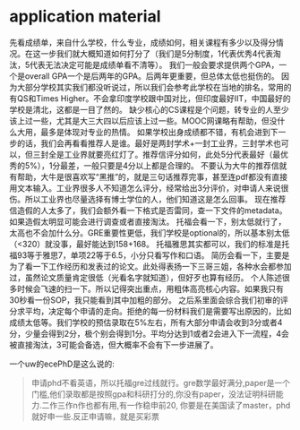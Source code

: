 # application material

先看成绩单，来自什么学校，什么专业，成绩如何，相关课程有多少以及得分情况。在这一步我们就大概知道如何打分了（我们是5分制度，1代表优秀4代表淘汰，5代表无法决定可能是成绩单看不清等）。
我们一般会要求提供两个GPA，一个是overall GPA一个是后两年的GPA。后两年更重要，但总体太低也挺伤的。
因为大部分学校其实我们都没听说过，所以我们会参考此学校在当地的排名，常用的有QS和Times Higher。不会拿印度学校跟中国对比，但印度最好IIT，中国最好的学校是清北，这都是一目了然的。
缺少核心的CS课程是个问题，转专业的人至少该上过一些，尤其是大三大四以后应该上过一些。MOOC网课略有帮助，但没什么大用，最多是体现对专业的热情。
如果学校出身成绩都不错，有机会进到下一步的话，我们会再看看推荐人是谁。最好是两封学术+一封工业界，三封学术也可以，但三封全是工业界就要亮红灯了。推荐信评分如何，此处5分代表最好（最优秀的5%），1分最差，一般只要是4分以上都是合理的。
不要认为大牛的推荐信就有帮助，大牛是很喜欢写“黑推”的，就是三句话推荐完事，甚至连pdf都没有直接用文本输入。工业界很多人不知道怎么评分，经常给出3分评价，对申请人来说很伤。所以工业界也尽量选择有博士学位的人，他们知道这是怎么回事。
现在推荐信造假的人太多了，我们会额外看一下格式是否雷同，查一下文件的metadata。如果造假太明显可能会进行调查或者直接淘汰。
托福会看一下，别太低就行了，太高也不会加什么分。GRE重要性更低，我们学校是optional的，所以基本别太低（<320）就没事，最好能达到158+168。
托福雅思其实都可以，我们的标准是托福93等于雅思7，单项22等于6.5，小分只看写作和口语。
简历会看一下，主要是为了看一下工作经历和发表过的论文。此处得表扬一下三哥三姐，各种水会都参加过，虽然论文质量肯定很低（光看名字就知道），但好歹也算有经历。
个人陈述很多时候会飞速的扫一下。所以记得突出重点，用粗体高亮核心内容。如果我只有30秒看一份SOP，我只能看到其中加粗的部分。
之后系里面会综合我们初审的评分求平均，决定每个申请的走向。拒绝的每一份材料我们是需要写出原因的，比如成绩太低等。我们学校的预估录取在5%左右，所有大部分申请会收到3分或者4分，少量会得到2分，极个别会得到1分。平均分达到1或者2会进入下一流程，4会被直接淘汰，3可能会备选，但大概率不会有下一步进展了。



一个uw的ecePhD是这么说的:

> 申请phd不看英语，所以托福gre过线就行。gre数学最好满分,paper是一个门槛,他们录取都是按照gpa和科研打分的,你没有paper，没法证明科研能力.二作三作n作也都有用,有一作稳申前20, 你要是在美国读了master，phd就好申一些.反正申请嘛，就是买彩票
>
